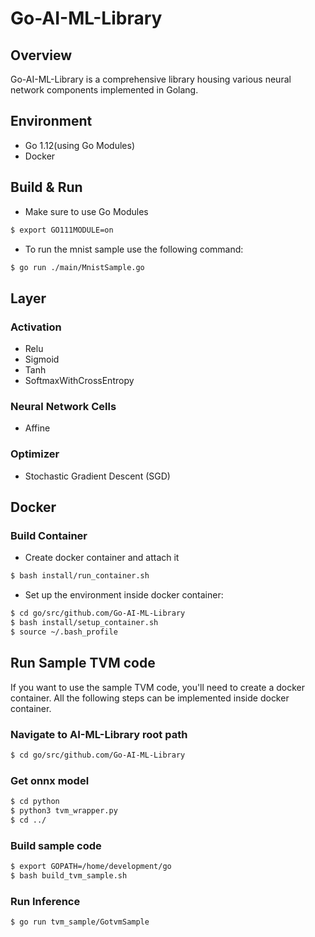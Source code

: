# Go-AI-ML-Library

## Overview

Go-AI-ML-Library is a comprehensive library housing various neural network components implemented in Golang.

## Environment

* Go 1.12(using Go Modules)
* Docker

## Build & Run

* Make sure to use Go Modules

```bash
$ export GO111MODULE=on
```

* To run the mnist sample use the following command:

```bash
$ go run ./main/MnistSample.go
```
## Layer

### Activation

* Relu
* Sigmoid
* Tanh
* SoftmaxWithCrossEntropy

### Neural Network Cells

* Affine

### Optimizer

* Stochastic Gradient Descent (SGD)

## Docker

### Build Container

* Create docker container and attach it

```bash
$ bash install/run_container.sh
```

* Set up the environment inside docker container:

```bash
$ cd go/src/github.com/Go-AI-ML-Library
$ bash install/setup_container.sh
$ source ~/.bash_profile
```

## Run Sample TVM code

If you want to use the sample TVM code, you'll need to create a docker container.
All the following steps can be implemented inside docker container.

### Navigate to AI-ML-Library root path

```bash
$ cd go/src/github.com/Go-AI-ML-Library
```

### Get onnx model

```bash
$ cd python
$ python3 tvm_wrapper.py
$ cd ../
```

### Build sample code

```bash
$ export GOPATH=/home/development/go
$ bash build_tvm_sample.sh
```

### Run Inference

```bash
$ go run tvm_sample/GotvmSample
```